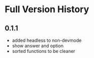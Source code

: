 # Full Version History

## 0.1.1

- added headless to non-devmode
- show answer and option
- sorted functions to be cleaner
